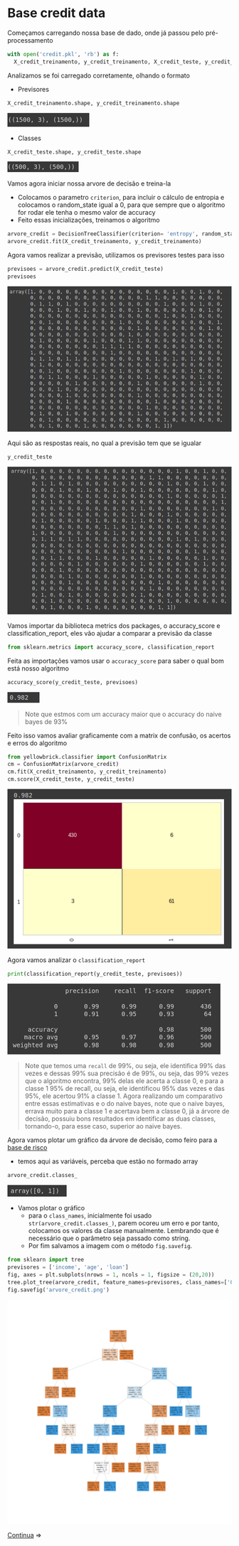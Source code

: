 # Base credit data

Começamos carregando nossa base de dado, onde já passou pelo pré-processamento

```python
with open('credit.pkl', 'rb') as f:
  X_credit_treinamento, y_credit_treinamento, X_credit_teste, y_credit_teste = pickle.load(f)
```

Analizamos se foi carregado corretamente, olhando o formato

- Previsores

```python
X_credit_treinamento.shape, y_credit_treinamento.shape
```

![shape-treinamento](img/shape-treinamento.png)

- Classes

```python
X_credit_teste.shape, y_credit_teste.shape
```

![shape-teste](img/shape-teste.png)

Vamos agora iniciar nossa arvore de decisão e treina-la

- Colocamos o parametro `criterion`, para incluir o cálculo de entropia e colocamos o random_state igual a 0, para que sempre que o algoritmo for rodar ele tenha o mesmo valor de accuracy
- Feito essas inicializações, treinamos o algoritmo

```python
arvore_credit = DecisionTreeClassifier(criterion= 'entropy', random_state = 0)
arvore_credit.fit(X_credit_treinamento, y_credit_treinamento)
```

Agora vamos realizar a previsão, utilizamos os previsores testes para isso

```python
previsoes = arvore_credit.predict(X_credit_teste)
previsoes
```

![previsores](img/previsores-tree-credit.png)

Aqui são as respostas reais, no qual a previsão tem que se igualar

```python
y_credit_teste
```

![y_credit](img/classe-tree-credit.png)

Vamos importar da biblioteca metrics dos packages, o accuracy_score e classification_report, eles vão ajudar a comparar a previsão da classe

```python
from sklearn.metrics import accuracy_score, classification_report
```

Feita as importações vamos usar o `accuracy_score` para saber o qual bom está nosso algoritmo

```python
accuracy_score(y_credit_teste, previsoes)
```

![accuracy](img/accuracy-tree-credit.png)

> Note que estmos com um accuracy maior que o accuracy do naive bayes de 93%

Feito isso vamos avaliar graficamente com a matrix de confusão, os acertos e erros do algoritmo

```python
from yellowbrick.classifier import ConfusionMatrix
cm = ConfusionMatrix(arvore_credit)
cm.fit(X_credit_treinamento, y_credit_treinamento)
cm.score(X_credit_teste, y_credit_teste)
```

![cm](img/cm-tree-credit.png)

Agora vamos analizar o `classification_report`

```python
print(classification_report(y_credit_teste, previsoes))
```

![report](img/report-tree-credit.png)

> Note que temos uma `recall` de 99%, ou seja, ele identifica 99% das vezes e dessas 99% sua precisão é de 99%, ou seja, das 99% vezes que o algoritmo encontra, 99% delas ele acerta a classe 0, e para a classe 1 95% de recall, ou seja, ele identificou 95% das vezes e das 95%, ele acertou 91% a classe 1. Agora realizando um comparativo entre essas estimativas e o do naive bayes, note que o naive bayes, errava muito para a classe 1 e acertava bem a classe 0, já a árvore de decisão, possuiu bons resultados em identificar as duas classes, tornando-o, para esse caso, superior ao naive bayes.

Agora vamos plotar um gráfico da árvore de decisão, como feiro para a [base de risco](4%20-%20Base%20risco%20cr%C3%A9dito.md)

- temos aqui as variáveis, perceba que estão no formado array

```python
arvore_credit.classes_
```

![arvore_credit.classes](img/classe-arvore-tree-credit.png)

- Vamos plotar o gráfico
  - para o `class_names`, inicialmente foi usado `str(arvore_credit.classes_)`, parem ocoreu um erro e por tanto, colocamos os valores da classe manualmente. Lembrando que é necessário que o parâmetro seja passado como string.
  - Por fim salvamos a imagem com o método `fig.savefig`.

```python
from sklearn import tree 
previsores = ['income', 'age', 'loan']
fig, axes = plt.subplots(nrows = 1, ncols = 1, figsize = (20,20))
tree.plot_tree(arvore_credit, feature_names=previsores, class_names=['0','1'], filled=True);
fig.savefig('arvore_credit.png')
```

![arvore_credit](img/arvore_credit.png)

[Continua](4.2%20-%20Base%20censo.md) $\Rightarrow$
